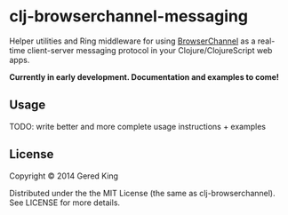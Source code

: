 # clj-browserchannel-messaging

Helper utilities and Ring middleware for using [BrowserChannel](http://thegeez.net/2012/04/03/why_browserchannel.html)
as a real-time client-server messaging protocol in your Clojure/ClojureScript web apps.

**Currently in early development. Documentation and examples to come!**

## Usage

TODO: write better and more complete usage instructions + examples



## License

Copyright © 2014 Gered King

Distributed under the the MIT License (the same as clj-browserchannel). See LICENSE for more details.
